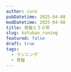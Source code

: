 ```yaml
---
author: curo
pubDatetime: 2025-04-08
modDatetime: 2025-04-08
title: 骨盤と５０年
slug: kotuban_runing
featured: false
draft: true
tags:
  - ランニング　
  - 骨盤
---
```

